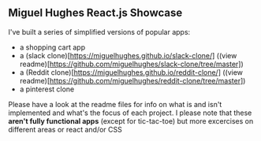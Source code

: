 ## Miguel Hughes React.js Showcase

I've built a series of simplified versions of popular apps: 

- a shopping cart app
- a (slack clone)[https://miguelhughes.github.io/slack-clone/] ((view readme)[https://github.com/miguelhughes/slack-clone/tree/master])
- a (Reddit clone)[https://miguelhughes.github.io/reddit-clone/] ((view readme)[https://github.com/miguelhughes/reddit-clone/tree/master])
- a pinterest clone

Please have a look at the readme files for info on what is and isn't implemented and what's the focus of each project. I please note that these **aren't fully functional apps** (except for tic-tac-toe) but more excercises on different areas or react and/or CSS
